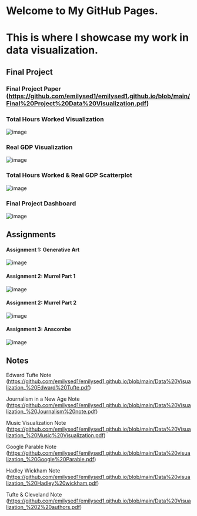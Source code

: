 # Welcome to My GitHub Pages.

# This is where I showcase my work in data visualization.

## Final Project

### Final Project Paper (https://github.com/emilysed1/emilysed1.github.io/blob/main/Final%20Project%20Data%20Visualization.pdf)
### Total Hours Worked Visualization
![image](https://user-images.githubusercontent.com/90716888/145489908-30e007bc-7294-4bb6-a335-21c852badd3a.png)

### Real GDP Visualization
![image](https://user-images.githubusercontent.com/90716888/145489953-4d510564-2cbc-437e-b597-3ce120b8cca4.png)

### Total Hours Worked & Real GDP Scatterplot
![image](https://user-images.githubusercontent.com/90716888/145490003-5ca7f7fc-80bd-4402-8ac8-94c0a808c292.png)

### Final Project Dashboard
![image](https://user-images.githubusercontent.com/90716888/145490038-d6f8d8fc-bf0f-43e6-9bd4-02b13cc740a1.png)



## Assignments
#### Assignment 1: Generative Art
![image](https://user-images.githubusercontent.com/90716888/145475215-f4ec6171-b060-4f7d-930b-399a08a59461.png)



#### Assignment 2: Murrel Part 1
![image](https://user-images.githubusercontent.com/90716888/145475453-a1cecf02-b999-4e9e-a10e-ca5b39862899.png)



#### Assignment 2: Murrel Part 2 
![image](https://user-images.githubusercontent.com/90716888/145475672-0c25c041-51dd-41e4-a70e-22822c55eb31.png)



#### Assignment 3: Anscombe 
![image](https://user-images.githubusercontent.com/90716888/145475698-2a45190a-83c0-4048-8243-52aaa73f2ad5.png)


## Notes

Edward Tufte Note (https://github.com/emilysed1/emilysed1.github.io/blob/main/Data%20Visualization_%20Edward%20Tufte.pdf)

Journalism in a New Age Note (https://github.com/emilysed1/emilysed1.github.io/blob/main/Data%20Visualization_%20Journalism%20note.pdf)

Music Visualization Note (https://github.com/emilysed1/emilysed1.github.io/blob/main/Data%20Visualization_%20Music%20Visualization.pdf)

Google Parable Note (https://github.com/emilysed1/emilysed1.github.io/blob/main/Data%20visualization_%20Google%20Parable.pdf)

Hadley Wickham Note (https://github.com/emilysed1/emilysed1.github.io/blob/main/Data%20visualization_%20Hadley%20wickham.pdf)

Tufte & Cleveland Note (https://github.com/emilysed1/emilysed1.github.io/blob/main/Data%20Visualization_%202%20authors.pdf)
